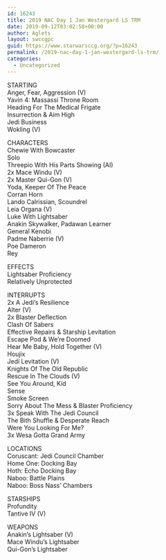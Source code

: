 ```yaml
---
id: 16243
title: 2019 NAC Day 1 Jan Westergard LS TRM
date: 2019-09-12T03:02:58+00:00
author: Aglets
layout: swccgpc
guid: https://www.starwarsccg.org/?p=16243
permalink: /2019-nac-day-1-jan-westergard-ls-trm/
categories:
  - Uncategorized
---
```

STARTING  
Anger, Fear, Aggression (V)  
Yavin 4: Massassi Throne Room  
Heading For The Medical Frigate  
Insurrection & Aim High  
Jedi Business  
Wokling (V)

CHARACTERS  
Chewie With Bowcaster  
Solo  
Threepio With His Parts Showing (AI)  
2x Mace Windu (V)  
2x Master Qui-Gon (V)  
Yoda, Keeper Of The Peace  
Corran Horn  
Lando Calrissian, Scoundrel  
Leia Organa (V)  
Luke With Lightsaber  
Anakin Skywalker, Padawan Learner  
General Kenobi  
Padme Naberrie (V)  
Poe Dameron  
Rey

EFFECTS  
Lightsaber Proficiency  
Relatively Unprotected

INTERRUPTS  
2x A Jedi&#8217;s Resilience  
Alter (V)  
2x Blaster Deflection  
Clash Of Sabers  
Effective Repairs & Starship Levitation  
Escape Pod & We&#8217;re Doomed  
Hear Me Baby, Hold Together (V)  
Houjix  
Jedi Levitation (V)  
Knights Of The Old Republic  
Rescue In The Clouds (V)  
See You Around, Kid  
Sense  
Smoke Screen  
Sorry About The Mess & Blaster Proficiency  
3x Speak With The Jedi Council  
The Bith Shuffle & Desperate Reach  
Were You Looking For Me?  
3x Wesa Gotta Grand Army

LOCATIONS  
Coruscant: Jedi Council Chamber  
Home One: Docking Bay  
Hoth: Echo Docking Bay  
Naboo: Battle Plains  
Naboo: Boss Nass&#8217; Chambers

STARSHIPS  
Profundity  
Tantive IV (V)

WEAPONS  
Anakin&#8217;s Lightsaber (V)  
Mace Windu&#8217;s Lightsaber  
Qui-Gon&#8217;s Lightsaber